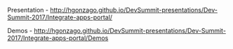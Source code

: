 Presentation - http://hgonzago.github.io/DevSummit-presentations/Dev-Summit-2017/Integrate-apps-portal/

Demos - http://hgonzago.github.io/DevSummit-presentations/Dev-Summit-2017/Integrate-apps-portal/Demos
